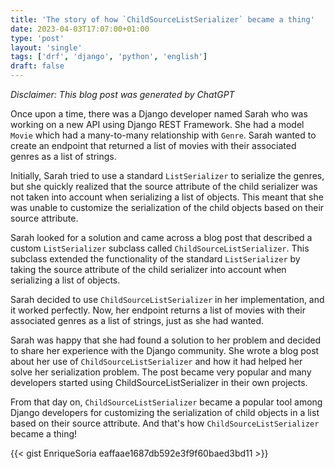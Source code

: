 ```yaml
---                                                                             
title: 'The story of how `ChildSourceListSerializer` became a thing'
date: 2023-04-03T17:07:00+01:00
type: 'post'
layout: 'single'
tags: ['drf', 'django', 'python', 'english']
draft: false
---
```


_Disclaimer: This blog post was generated by ChatGPT_

Once upon a time, there was a Django developer named Sarah who was working on a new API using Django REST Framework. She had a model `Movie` which had a many-to-many relationship with `Genre`. Sarah wanted to create an endpoint that returned a list of movies with their associated genres as a list of strings.

Initially, Sarah tried to use a standard `ListSerializer` to serialize the genres, but she quickly realized that the source attribute of the child serializer was not taken into account when serializing a list of objects. This meant that she was unable to customize the serialization of the child objects based on their source attribute.

Sarah looked for a solution and came across a blog post that described a custom `ListSerializer` subclass called `ChildSourceListSerializer`. This subclass extended the functionality of the standard `ListSerializer` by taking the source attribute of the child serializer into account when serializing a list of objects.

Sarah decided to use `ChildSourceListSerializer` in her implementation, and it worked perfectly. Now, her endpoint returns a list of movies with their associated genres as a list of strings, just as she had wanted.

Sarah was happy that she had found a solution to her problem and decided to share her experience with the Django community. She wrote a blog post about her use of `ChildSourceListSerializer` and how it had helped her solve her serialization problem. The post became very popular and many developers started using ChildSourceListSerializer in their own projects.

From that day on, `ChildSourceListSerializer` became a popular tool among Django developers for customizing the serialization of child objects in a list based on their source attribute. And that's how `ChildSourceListSerializer` became a thing!

{{< gist EnriqueSoria eaffaae1687db592e3f9f60baed3bd11 >}}
